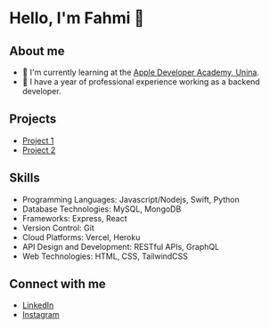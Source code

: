 # Hello, I'm Fahmi 👋

## About me
- 🌱 I'm currently learning at the [Apple Developer Academy, Unina](https://developer.apple.com/academy/).
- 💼 I have a year of professional experience working as a backend developer.

## Projects
- [Project 1](https://github.com/Man4ct/3d-island-portfolio)
- [Project 2](https://github.com/Man4ct/3d-clothing-shop)

## Skills
- Programming Languages: Javascript/Nodejs, Swift, Python
- Database Technologies: MySQL, MongoDB
- Frameworks: Express, React
- Version Control: Git
- Cloud Platforms: Vercel, Heroku
- API Design and Development: RESTful APIs, GraphQL
- Web Technologies: HTML, CSS, TailwindCSS

## Connect with me
- [LinkedIn](https://www.linkedin.com/in/fahmi-fahreza-791a531b0/)
- [Instagram](https://www.instagram.com/fahmiiireza)

<!--
**Man4ct/Man4ct** is a ✨ _special_ ✨ repository because its `README.md` (this file) appears on your GitHub profile.

Here are some ideas to get you started:

- 🔭 I’m currently working on ...
- 🌱 I’m currently learning ...
- 👯 I’m looking to collaborate on ...
- 🤔 I’m looking for help with ...
- 💬 Ask me about ...
- 📫 How to reach me: ...
- 😄 Pronouns: ...
- ⚡ Fun fact: ...
-->
